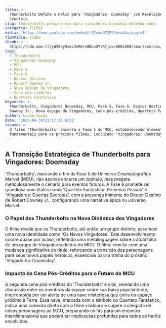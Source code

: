 ```yaml
---
title: >-
  Thunderbolts Define o Palco para 'Vingadores: Doomsday' com Revelações
  Cruciais
slug: thunderbolts-prepara-mcu-para-vingadores-doomsday-entenda-como
categoria: FILMES
midia: 'https://www.youtube.com/embed/r37vwuH7ZPU?enablejsapi=1'
tipoMidia: video
thumb: >-
  https://cdn.ome.lt/yWS8by3xwsJnMerxH8LwOYlRfjc=/480x360/smart/extras/conteudos/thunderbolts-vingadores-doomsday_7ij4N8k.jpg
tags:
  - Thunderbolts
  - Vingadores Doomsday
  - MCU
  - Fase 5
  - Fase 6
  - Doutor Destino
  - Robert Downey Jr.
  - Nova equipe de Vingadores
  - Cena pós-créditos
  - Quarteto Fantástico
keywords: >-
  Thunderbolts, Vingadores Doomsday, MCU, Fase 5, Fase 6, Doutor Destino, Robert
  Downey Jr., Nova equipe de Vingadores, Cena pós-créditos, Quarteto Fantástico
author: Luana Souza
data: '2025-04-30T21:17:16.622Z'
resumo: >-
  O filme 'Thunderbolts' encerra a Fase 5 do MCU, estabelecendo elementos
  fundamentais para os próximos filmes, incluindo 'Vingadores: Doomsday'.
---
```


## A Transição Estratégica de Thunderbolts para Vingadores: Doomsday

'Thunderbolts', marcando o fim da Fase 5 do Universo Cinematográfico Marvel (MCU), não apenas encerra um capítulo, mas prepara meticulosamente o cenário para eventos futuros. A Fase 6 promete ser grandiosa com títulos como 'Quarteto Fantástico: Primeiros Passos' e 'Vingadores: Guerras Secretas', com a presença iminente do Doutor Destino de Robert Downey Jr., configurando uma narrativa épica no universo Marvel.

### O Papel dos Thunderbolts na Nova Dinâmica dos Vingadores

O filme revela que os Thunderbolts, até então um grupo distinto, assumem uma nova identidade como 'Os Novos Vingadores'. Este desenvolvimento ocorre quase por acaso, refletindo uma metalinguagem sobre a atual falta de um grupo de Vingadores dentro do MCU. O filme conclui com uma mudança significativa de título, reforçando a transição dos personagens para seus novos papéis heróicos, essenciais para a trama do próximo 'Vingadores: Doomsday'.

### Impacto da Cena Pós-Créditos para o Futuro do MCU

A segunda cena pós-créditos do 'Thunderbolts' é vital, revelando uma discussão entre os membros da equipe sobre sua baixa popularidade, interrompida por um alerta de uma nave misteriosa que entra no espaço próximo à Terra. Essa nave, marcada com o símbolo do Quarteto Fantástico, indica uma conexão direta com o filme vindouro e sugere a chegada de novos personagens ao MCU, preparando os fãs para um encontro interdimensional que poderá ter implicações profundas para todos os heróis envolvidos.

